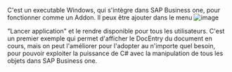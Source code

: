 C'est un executable Windows, qui s'intègre dans SAP Business one, pour fonctionner comme un Addon.
Il peux être ajouter dans le menu ![image](https://github.com/user-attachments/assets/80ad1af1-bf46-44d4-98f4-f3bb74e8e616)

"Lancer application" et le rendre disponible pour tous les utilisateurs.
C'est un premier exemple qui permet d'afficher le DocEntry du document en cours, mais on peut l'améliorer pour l'adopter au n'importe quel besoin, pour pouvoir exploiter la puissance de C# avec la manipulation de tous les objets dans SAP Business one.
